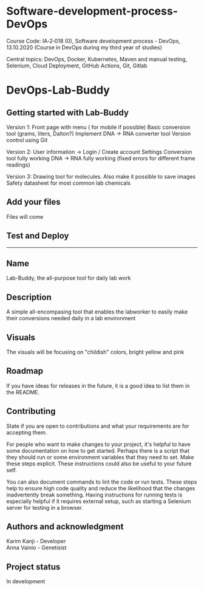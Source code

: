 # Software-development-process-DevOps 
Course Code: IA‑2‑018 (0), Software development process - DevOps, 13.10.2020 (Course in DevOps during my third year of studies)

Central topics: DevOps, Docker, Kubernetes, Maven and manual testing, Selenium, Cloud Deployment, GitHub Actions, Git, Gitlab











# DevOps-Lab-Buddy



## Getting started with Lab-Buddy

Version 1:
Front page with menu ( for mobile if possible)
Basic conversion tool (grams, liters, Dalton?)
Implement DNA -> RNA converter tool
Version control using Git

Version 2:
User information -> Login / Create account
Settings
Conversion tool fully working
DNA -> RNA fully working (fixed errors for  different frame readings)

Version 3:
Drawing tool for molecules. Also make it possible to save images
Safety datasheet for most common lab chemicals

## Add your files

Files will come


## Test and Deploy
---


## Name
Lab-Buddy, the all-purpose tool for daily lab work

## Description
A simple all-encompasing tool that enables the labworker to easily make their conversions needed daily in a lab environment


## Visuals
The visuals will be focusing on "childish" colors, bright yellow and pink



## Roadmap
If you have ideas for releases in the future, it is a good idea to list them in the README.

## Contributing
State if you are open to contributions and what your requirements are for accepting them.

For people who want to make changes to your project, it's helpful to have some documentation on how to get started. Perhaps there is a script that they should run or some environment variables that they need to set. Make these steps explicit. These instructions could also be useful to your future self.

You can also document commands to lint the code or run tests. These steps help to ensure high code quality and reduce the likelihood that the changes inadvertently break something. Having instructions for running tests is especially helpful if it requires external setup, such as starting a Selenium server for testing in a browser.

## Authors and acknowledgment
Karim Kanji - Developer <br>
Anna Vainio - Genetisist


## Project status
In development
